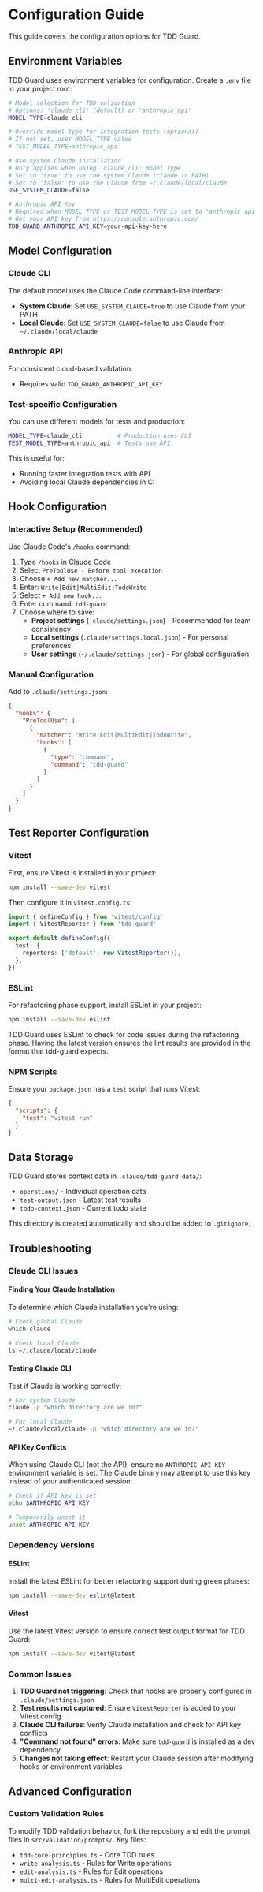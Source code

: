 # Configuration Guide

This guide covers the configuration options for TDD Guard.

## Environment Variables

TDD Guard uses environment variables for configuration.
Create a `.env` file in your project root:

```bash
# Model selection for TDD validation
# Options: 'claude_cli' (default) or 'anthropic_api'
MODEL_TYPE=claude_cli

# Override model type for integration tests (optional)
# If not set, uses MODEL_TYPE value
# TEST_MODEL_TYPE=anthropic_api

# Use system Claude installation
# Only applies when using 'claude_cli' model type
# Set to 'true' to use the system Claude (claude in PATH)
# Set to 'false' to use the Claude from ~/.claude/local/claude
USE_SYSTEM_CLAUDE=false

# Anthropic API Key
# Required when MODEL_TYPE or TEST_MODEL_TYPE is set to 'anthropic_api'
# Get your API key from https://console.anthropic.com/
TDD_GUARD_ANTHROPIC_API_KEY=your-api-key-here
```

## Model Configuration

### Claude CLI

The default model uses the Claude Code command-line interface:

- **System Claude**: Set `USE_SYSTEM_CLAUDE=true` to use Claude from your PATH
- **Local Claude**: Set `USE_SYSTEM_CLAUDE=false` to use Claude from `~/.claude/local/claude`

### Anthropic API

For consistent cloud-based validation:

- Requires valid `TDD_GUARD_ANTHROPIC_API_KEY`

### Test-specific Configuration

You can use different models for tests and production:

```bash
MODEL_TYPE=claude_cli          # Production uses CLI
TEST_MODEL_TYPE=anthropic_api  # Tests use API
```

This is useful for:

- Running faster integration tests with API
- Avoiding local Claude dependencies in CI

## Hook Configuration

### Interactive Setup (Recommended)

Use Claude Code's `/hooks` command:

1. Type `/hooks` in Claude Code
2. Select `PreToolUse - Before tool execution`
3. Choose `+ Add new matcher...`
4. Enter: `Write|Edit|MultiEdit|TodoWrite`
5. Select `+ Add new hook...`
6. Enter command: `tdd-guard`
7. Choose where to save:
   - **Project settings** (`.claude/settings.json`) - Recommended for team consistency
   - **Local settings** (`.claude/settings.local.json`) - For personal preferences
   - **User settings** (`~/.claude/settings.json`) - For global configuration

### Manual Configuration

Add to `.claude/settings.json`:

```json
{
  "hooks": {
    "PreToolUse": [
      {
        "matcher": "Write|Edit|MultiEdit|TodoWrite",
        "hooks": [
          {
            "type": "command",
            "command": "tdd-guard"
          }
        ]
      }
    ]
  }
}
```

## Test Reporter Configuration

### Vitest

First, ensure Vitest is installed in your project:

```bash
npm install --save-dev vitest
```

Then configure it in `vitest.config.ts`:

```typescript
import { defineConfig } from 'vitest/config'
import { VitestReporter } from 'tdd-guard'

export default defineConfig({
  test: {
    reporters: ['default', new VitestReporter()],
  },
})
```

### ESLint

For refactoring phase support, install ESLint in your project:

```bash
npm install --save-dev eslint
```

TDD Guard uses ESLint to check for code issues during the refactoring phase.
Having the latest version ensures the lint results are provided in the format that tdd-guard expects.

### NPM Scripts

Ensure your `package.json` has a `test` script that runs Vitest:

```json
{
  "scripts": {
    "test": "vitest run"
  }
}
```

## Data Storage

TDD Guard stores context data in `.claude/tdd-guard-data/`:

- `operations/` - Individual operation data
- `test-output.json` - Latest test results
- `todo-context.json` - Current todo state

This directory is created automatically and should be added to `.gitignore`.

## Troubleshooting

### Claude CLI Issues

#### Finding Your Claude Installation

To determine which Claude installation you're using:

```bash
# Check global Claude
which claude

# Check local Claude
ls ~/.claude/local/claude
```

#### Testing Claude CLI

Test if Claude is working correctly:

```bash
# For system Claude
claude -p "which directory are we in?"

# For local Claude
~/.claude/local/claude -p "which directory are we in?"
```

#### API Key Conflicts

When using Claude CLI (not the API), ensure no `ANTHROPIC_API_KEY` environment variable is set. The Claude binary may attempt to use this key instead of your authenticated session:

```bash
# Check if API key is set
echo $ANTHROPIC_API_KEY

# Temporarily unset it
unset ANTHROPIC_API_KEY
```

### Dependency Versions

#### ESLint

Install the latest ESLint for better refactoring support during green phases:

```bash
npm install --save-dev eslint@latest
```

#### Vitest

Use the latest Vitest version to ensure correct test output format for TDD Guard:

```bash
npm install --save-dev vitest@latest
```

### Common Issues

1. **TDD Guard not triggering**: Check that hooks are properly configured in `.claude/settings.json`
2. **Test results not captured**: Ensure `VitestReporter` is added to your Vitest config
3. **Claude CLI failures**: Verify Claude installation and check for API key conflicts
4. **"Command not found" errors**: Make sure `tdd-guard` is installed as a dev dependency
5. **Changes not taking effect**: Restart your Claude session after modifying hooks or environment variables

## Advanced Configuration

### Custom Validation Rules

To modify TDD validation behavior, fork the repository and edit the prompt files in `src/validation/prompts/`. Key files:

- `tdd-core-principles.ts` - Core TDD rules
- `write-analysis.ts` - Rules for Write operations
- `edit-analysis.ts` - Rules for Edit operations
- `multi-edit-analysis.ts` - Rules for MultiEdit operations
